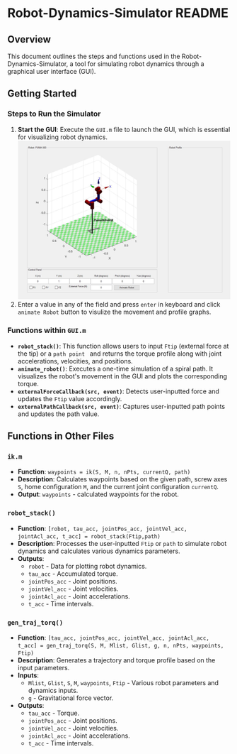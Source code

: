 # Robot-Dynamics-Simulator README

## Overview
This document outlines the steps and functions used in the Robot-Dynamics-Simulator, a tool for simulating robot dynamics through a graphical user interface (GUI).

## Getting Started
### Steps to Run the Simulator
1. **Start the GUI**: Execute the `GUI.m` file to launch the GUI, which is essential for visualizing robot dynamics.
![Robot Dynamics Simulation](Capture.JPG)
2. Enter a value in any of the field and press `enter` in keyboard and click `animate Robot` button to visulize the movement and profile graphs.


### Functions within `GUI.m`
- **`robot_stack()`**: This function allows users to input `Ftip` (external force at the tip) or a `path point ` and returns the torque profile along with joint accelerations, velocities, and positions.
- **`animate_robot()`**: Executes a one-time simulation of a spiral path. It visualizes the robot's movement in the GUI and plots the corresponding torque.
- **`externalForceCallback(src, event)`**: Detects user-inputted force and updates the `Ftip` value accordingly.
- **`externalPathCallback(src, event)`**: Captures user-inputted path points and updates the path value.

## Functions in Other Files
### `ik.m`
- **Function**: `waypoints = ik(S, M, n, nPts, currentQ, path)`
- **Description**: Calculates waypoints based on the given path, screw axes `S`, home configuration `M`, and the current joint configuration `currentQ`.
- **Output**: `waypoints` - calculated waypoints for the robot.

### `robot_stack()`
- **Function**: `[robot, tau_acc, jointPos_acc, jointVel_acc, jointAcl_acc, t_acc] = robot_stack(Ftip,path)`
- **Description**: Processes the user-inputted `Ftip` or `path` to simulate robot dynamics and calculates various dynamics parameters.
- **Outputs**:
  - `robot` - Data for plotting robot dynamics.
  - `tau_acc` - Accumulated torque.
  - `jointPos_acc` - Joint positions.
  - `jointVel_acc` - Joint velocities.
  - `jointAcl_acc` - Joint accelerations.
  - `t_acc` - Time intervals.

### `gen_traj_torq()`
- **Function**: `[tau_acc, jointPos_acc, jointVel_acc, jointAcl_acc, t_acc] = gen_traj_torq(S, M, Mlist, Glist, g, n, nPts, waypoints, Ftip)`
- **Description**: Generates a trajectory and torque profile based on the input parameters.
- **Inputs**:
  - `Mlist`, `Glist`, `S`, `M`, `waypoints`, `Ftip` - Various robot parameters and dynamics inputs.
  - `g` - Gravitational force vector.
- **Outputs**:
  - `tau_acc` - Torque.
  - `jointPos_acc` - Joint positions.
  - `jointVel_acc` - Joint velocities.
  - `jointAcl_acc` - Joint accelerations.
  - `t_acc` - Time intervals.
